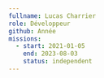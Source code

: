 ```yaml
---
fullname: Lucas Charrier
role: Développeur
github: Année
missions:
  - start: 2021-01-05
    end: 2023-08-03
    status: independent
---
```


